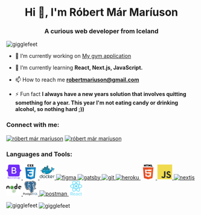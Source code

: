 <h1 align="center">Hi 👋, I'm Róbert Már Maríuson</h1>
<h3 align="center">A curious web developer from Iceland</h3>

<p align="left"> <img src="https://komarev.com/ghpvc/?username=gigglefeet&label=Profile%20views&color=0e75b6&style=flat" alt="gigglefeet" /> </p>

- 🔭 I’m currently working on [My gym application](https://github.com/Gigglefeet/psyopsai.git)

- 🌱 I’m currently learning **React, Next.js, JavaScript.**

- 📫 How to reach me **robertmariuson@gmail.com**

- ⚡ Fun fact **I always have a new years solution that involves quitting something for a year. This year I'm not eating candy or drinking alcohol, so nothing hard  ;))**

<h3 align="left">Connect with me:</h3>
<p align="left">
<a href="https://www.linkedin.com/in/róbert-már-mar%C3%ADuson-a0735620b/" target="blank"><img align="center" src="https://cdn.jsdelivr.net/npm/simple-icons@3.0.1/icons/linkedin.svg" alt="róbert már maríuson" height="30" width="40" /></a>
<a href="https://www.facebook.com/robertmar.mariuson/" target="blank"><img align="center" src="https://cdn.jsdelivr.net/npm/simple-icons@3.0.1/icons/facebook.svg" alt="róbert már maríuson" height="30" width="40" /></a>
</p>

<h3 align="left">Languages and Tools:</h3>
<p align="left"> <a href="https://getbootstrap.com" target="_blank"> <img src="https://raw.githubusercontent.com/devicons/devicon/master/icons/bootstrap/bootstrap-plain-wordmark.svg" alt="bootstrap" width="40" height="40"/> </a> <a href="https://www.w3schools.com/css/" target="_blank"> <img src="https://raw.githubusercontent.com/devicons/devicon/master/icons/css3/css3-original-wordmark.svg" alt="css3" width="40" height="40"/> </a> <a href="https://www.docker.com/" target="_blank"> <img src="https://raw.githubusercontent.com/devicons/devicon/master/icons/docker/docker-original-wordmark.svg" alt="docker" width="40" height="40"/> </a> <a href="https://www.figma.com/" target="_blank"> <img src="https://www.vectorlogo.zone/logos/figma/figma-icon.svg" alt="figma" width="40" height="40"/> </a> <a href="https://www.gatsbyjs.com/" target="_blank"> <img src="https://www.vectorlogo.zone/logos/gatsbyjs/gatsbyjs-icon.svg" alt="gatsby" width="40" height="40"/> </a> <a href="https://git-scm.com/" target="_blank"> <img src="https://www.vectorlogo.zone/logos/git-scm/git-scm-icon.svg" alt="git" width="40" height="40"/> </a> <a href="https://heroku.com" target="_blank"> <img src="https://www.vectorlogo.zone/logos/heroku/heroku-icon.svg" alt="heroku" width="40" height="40"/> </a> <a href="https://www.w3.org/html/" target="_blank"> <img src="https://raw.githubusercontent.com/devicons/devicon/master/icons/html5/html5-original-wordmark.svg" alt="html5" width="40" height="40"/> </a> <a href="https://developer.mozilla.org/en-US/docs/Web/JavaScript" target="_blank"> <img src="https://raw.githubusercontent.com/devicons/devicon/master/icons/javascript/javascript-original.svg" alt="javascript" width="40" height="40"/> </a> <a href="https://nextjs.org/" target="_blank"> <img src="https://cdn.worldvectorlogo.com/logos/nextjs-3.svg" alt="nextjs" width="40" height="40"/> </a> <a href="https://nodejs.org" target="_blank"> <img src="https://raw.githubusercontent.com/devicons/devicon/master/icons/nodejs/nodejs-original-wordmark.svg" alt="nodejs" width="40" height="40"/> </a> <a href="https://www.postgresql.org" target="_blank"> <img src="https://raw.githubusercontent.com/devicons/devicon/master/icons/postgresql/postgresql-original-wordmark.svg" alt="postgresql" width="40" height="40"/> </a> <a href="https://postman.com" target="_blank"> <img src="https://www.vectorlogo.zone/logos/getpostman/getpostman-icon.svg" alt="postman" width="40" height="40"/> </a> <a href="https://reactjs.org/" target="_blank"> <img src="https://raw.githubusercontent.com/devicons/devicon/master/icons/react/react-original-wordmark.svg" alt="react" width="40" height="40"/> </a> </p>

<p><img align="left" src="https://github-readme-stats.vercel.app/api/top-langs?username=gigglefeet&show_icons=true&locale=en&layout=compact" alt="gigglefeet" /></p>

<p>&nbsp;<img align="center" src="https://github-readme-stats.vercel.app/api?username=gigglefeet&show_icons=true&locale=en" alt="gigglefeet" /></p>

